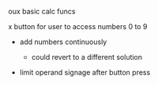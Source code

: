 oux basic calc funcs

x button for user to access numbers 0 to 9 

- add numbers continuously 
  - could revert to a different solution

- limit operand signage after button press